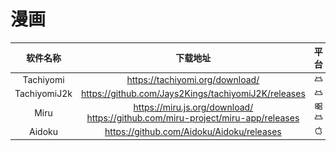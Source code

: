 # 漫画

|   软件名称   |                           下载地址                           | 平台                                                         |
| :----------: | :----------------------------------------------------------: | ------------------------------------------------------------ |
|  Tachiyomi   |               https://tachiyomi.org/download/                | ![](https://raw.githubusercontent.com/gliang0118/softwarelist/main/platformlogo/android.svg "安卓") |
| TachiyomiJ2k |     https://github.com/Jays2Kings/tachiyomiJ2K/releases      | ![](https://raw.githubusercontent.com/gliang0118/softwarelist/main/platformlogo/android.svg "安卓") |
|     Miru     | https://miru.js.org/download/</br>https://github.com/miru-project/miru-app/releases | ![](https://raw.githubusercontent.com/gliang0118/softwarelist/main/platformlogo/windows.svg "Windows")  ![](https://raw.githubusercontent.com/gliang0118/softwarelist/main/platformlogo/android.svg "安卓") |
|    Aidoku    |          https://github.com/Aidoku/Aidoku/releases           | ![](https://raw.githubusercontent.com/gliang0118/softwarelist/main/platformlogo/apple.svg "苹果") |
